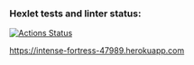 ### Hexlet tests and linter status:
[![Actions Status](https://github.com/lev33/frontend-project-lvl4/workflows/hexlet-check/badge.svg)](https://github.com/lev33/frontend-project-lvl4/actions)

https://intense-fortress-47989.herokuapp.com